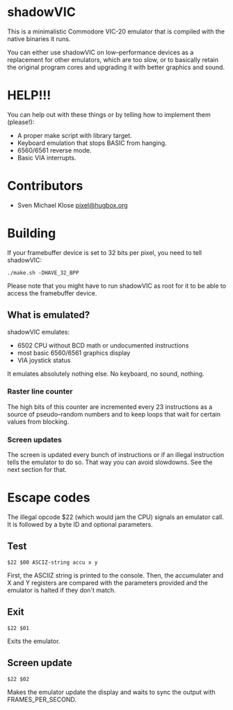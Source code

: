 # shadowVIC

This is a minimalistic Commodore VIC-20 emulator that is
compiled with the native binaries it runs.

You can either use shadowVIC on low–performance devices as a
replacement for other emulators, which are too slow, or to
basically retain the original program cores and upgrading it
with better graphics and sound.


# HELP!!!

You can help out with these things or by telling
how to implement them (please!):

* A proper make script with library target.
* Keyboard emulation that stops BASIC from hanging.
* 6560/6561 reverse mode.
* Basic VIA interrupts.


# Contributors

* Sven Michael Klose <pixel@hugbox.org>


# Building

If your framebuffer device is set to 32 bits per pixel, you
need to tell shadowVIC:


```
./make.sh -DHAVE_32_BPP
```

Please note that you might have to run shadowVIC as root for
it to be able to access the framebuffer device.


## What is emulated?

shadowVIC emulates:

* 6502 CPU without BCD math or undocumented instructions
* most basic 6560/6561 graphics display
* VIA joystick status

It emulates absolutely nothing else.  No keyboard, no sound,
nothing.


### Raster line counter

The high bits of this counter are incremented every 23
instructions as a source of pseudo–random numbers and to keep
loops that wait for certain values from blocking.


### Screen updates

The screen is updated every bunch of instructions or if an
illegal instruction tells the emulator to do so.  That way you
can avoid slowdowns.  See the next section for that.


# Escape codes

The illegal opcode $22 (which would jam the CPU) signals an
emulator call.  It is followed by a byte ID and optional
parameters.

## Test

```
$22 $00 ASCIZ-string accu x y 
```

First, the ASCIIZ string is printed to the console.  Then, the
accumulater and X and Y registers are compared with the
parameters provided and the emulator is halted if they don't
match.

## Exit

```
$22 $01
```

Exits the emulator.

## Screen update

```
$22 $02
```

Makes the emulator update the display and waits to sync
the output with FRAMES_PER_SECOND.
